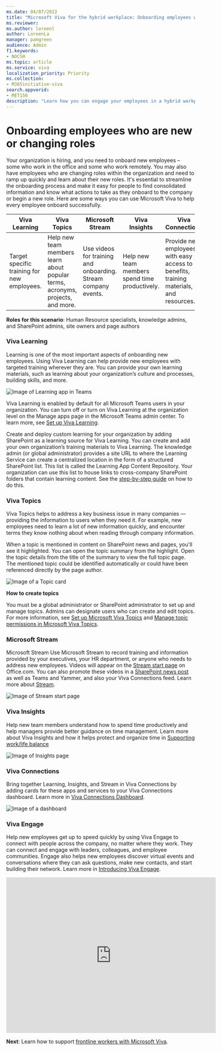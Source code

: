 ```yaml
---
ms.date: 04/07/2022
title: "Microsoft Viva for the hybrid workplace: Onboarding employees who are new or changing roles"
ms.reviewer: 
ms.author: loreenl
author: LoreenLa
manager: pamgreen
audience: Admin
f1.keywords:
- NOCSH
ms.topic: article
ms.service: viva
localization_priority: Priority
ms.collection:  
- M365initiative-viva
search.appverid:
- MET150
description: "Learn how you can engage your employees in a hybrid workplace with Microsoft Viva."
---
```


# Onboarding employees who are new or changing roles

Your organization is hiring, and you need to onboard new employees – some who work in the office and some who work remotely. You may also have employees who are changing roles within the organization and need to ramp up quickly and learn about their new roles. It's essential to streamline the onboarding process and make it easy for people to find consolidated information and know what actions to take as they onboard to the company or begin a new role. Here are some ways you can use Microsoft Viva to help every employee onboard successfully.


| Viva Learning | Viva Topics | Microsoft Stream | Viva Insights | Viva Connections | Viva Engage |
|---|---|---|---|---|---|
 | Target specific training for new employees. | Help new team members learn about popular terms, acronyms, projects, and more. | Use videos for training and onboarding. Stream company events. | Help new team members spend time productively. | Provide new employees with easy access to benefits, training materials, and resources. | Give new employees a place to connect and engage with leaders, colleagues, and communities.|

**Roles for this scenario**: Human Resource specialists, knowledge admins, and SharePoint admins, site owners and page authors


 
### Viva Learning

Learning is one of the most important aspects of onboarding new employees. Using Viva Learning can help provide new employees with targeted training wherever they are. You can provide your own learning materials, such as learning about your organization’s culture and processes, building skills, and more.

![Image of Learning app in Teams](../media/learning.png)

Viva Learning is enabled by default for all Microsoft Teams users in your organization. You can turn off or turn on Viva Learning at the organization level on the Manage apps page in the Microsoft Teams admin center. To learn more, see [Set up Viva Learning](/viva/learning/set-up-viva-learning).

Create and deploy custom learning for your organization by adding SharePoint as a learning source for Viva Learning. You can create and add your own organization’s training materials to Viva Learning. The knowledge admin (or global administrator) provides a site URL to where the Learning Service can create a centralized location in the form of a structured SharePoint list. This list is called the Learning App Content Repository. Your organization can use this list to house links to cross-company SharePoint folders that contain learning content. See the [step-by-step guide](/viva/learning/configure-sharepoint-content-source) on how to do this.

### Viva Topics

Viva Topics helps to address a key business issue in many companies — providing the information to users when they need it. For example, new employees need to learn a lot of new information quickly, and encounter terms they know nothing about when reading through company information.

When a topic is mentioned in content on SharePoint news and pages, you'll see it highlighted. You can open the topic summary from the highlight. Open the topic details from the title of the summary to view the full topic page. The mentioned topic could be identified automatically or could have been referenced directly by the page author.

![Image of a Topic card](../media/topics.png)

**How to create topics**

You must be a global administrator or SharePoint administrator to set up and manage topics. Admins can designate users who can create and edit topics. For more information, see [Set up Microsoft Viva Topics](/viva/topics/set-up-topic-experiences) and [Manage topic permissions in Microsoft Viva Topics](/viva/topics/topic-experiences-user-permissions).

### Microsoft Stream
Microsoft Stream
Use Microsoft Stream to record training and information provided by your executives, your HR department, or anyone who needs to address new employees. Videos will appear on the [Stream start page](/stream/streamnew/start) on Office.com. You can also promote these videos in a [SharePoint news post](https://support.microsoft.com/en-us/office/create-and-share-news-on-your-sharepoint-sites-495f8f1a-3bef-4045-b33a-55e5abe7aed7) as well as Teams and Yammer, and also your Viva Connections feed. Learn more about [Stream](/stream/streamnew/start).

![Image of Stream start page](../media/stream.png)

### Viva Insights

Help new team members understand how to spend time productively and help managers provide better guidance on time management. Learn more about Viva Insights and how it helps protect and organize time in [Supporting work/life balance](/Viva/solutions/viva-work-life-balance)

![Image of Insights page](../media/insights.png)

### Viva Connections

Bring together Learning, Insights, and Stream in Viva Connections by adding cards for these apps and services to your Viva Connections dashboard. Learn more in [Viva Connections Dashboard](/viva/connections/create-dashboard).

![Image of a dashboard](../media/dashboard.png)

### Viva Engage

Help new employees get up to speed quickly by using Viva Engage to connect with people across the company, no matter where they work. They can connect and engage with leaders, colleagues, and employee communities. Engage also helps new employees discover virtual events and conversations where they can ask questions, make new contacts, and start building their network. Learn more in [Introducing Viva Engage](/viva/engage/overview).

<iframe width="560" height="415" src="https://www.youtube.com/embed/E_xTiWClwYc" title="YouTube video player" frameborder="0" allow="accelerometer; autoplay; clipboard-write; encrypted-media; gyroscope; picture-in-picture" allowfullscreen></iframe>

**Next**: Learn how to support [frontline workers with Microsoft Viva](/Viva/solutions/viva-front-line-workers).
 